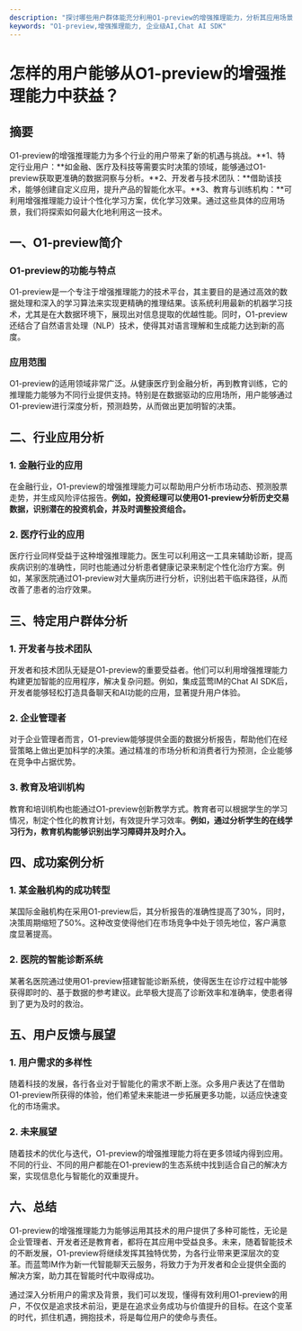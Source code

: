 ```yaml
---
description: "探讨哪些用户群体能充分利用O1-preview的增强推理能力，分析其应用场景及实际案例。"
keywords: "O1-preview,增强推理能力, 企业级AI,Chat AI SDK"
---
```

# 怎样的用户能够从O1-preview的增强推理能力中获益？

## 摘要

O1-preview的增强推理能力为多个行业的用户带来了新的机遇与挑战。**1、特定行业用户：**如金融、医疗及科技等需要实时决策的领域，能够通过O1-preview获取更准确的数据洞察与分析。**2、开发者与技术团队：**借助该技术，能够创建自定义应用，提升产品的智能化水平。**3、教育与训练机构：**可利用增强推理能力设计个性化学习方案，优化学习效果。通过这些具体的应用场景，我们将探索如何最大化地利用这一技术。

## 一、O1-preview简介

### O1-preview的功能与特点

O1-preview是一个专注于增强推理能力的技术平台，其主要目的是通过高效的数据处理和深入的学习算法来实现更精确的推理结果。该系统利用最新的机器学习技术，尤其是在大数据环境下，展现出对信息提取的优越性能。同时，O1-preview还结合了自然语言处理（NLP）技术，使得其对语言理解和生成能力达到新的高度。

### 应用范围

O1-preview的适用领域非常广泛。从健康医疗到金融分析，再到教育训练，它的推理能力能够为不同行业提供支持。特别是在数据驱动的应用场所，用户能够通过O1-preview进行深度分析，预测趋势，从而做出更加明智的决策。

## 二、行业应用分析

### 1. 金融行业的应用

在金融行业，O1-preview的增强推理能力可以帮助用户分析市场动态、预测股票走势，并生成风险评估报告。**例如，投资经理可以使用O1-preview分析历史交易数据，识别潜在的投资机会，并及时调整投资组合。**

### 2. 医疗行业的应用

医疗行业同样受益于这种增强推理能力。医生可以利用这一工具来辅助诊断，提高疾病识别的准确性，同时也能通过分析患者健康记录来制定个性化治疗方案。例如，某家医院通过O1-preview对大量病历进行分析，识别出若干临床路径，从而改善了患者的治疗效果。

## 三、特定用户群体分析

### 1. 开发者与技术团队

开发者和技术团队无疑是O1-preview的重要受益者。他们可以利用增强推理能力构建更加智能的应用程序，解决复杂问题。例如，集成蓝莺IM的Chat AI SDK后，开发者能够轻松打造具备聊天和AI功能的应用，显著提升用户体验。

### 2. 企业管理者

对于企业管理者而言，O1-preview能够提供全面的数据分析报告，帮助他们在经营策略上做出更加科学的决策。通过精准的市场分析和消费者行为预测，企业能够在竞争中占据优势。

### 3. 教育及培训机构

教育和培训机构也能通过O1-preview创新教学方式。教育者可以根据学生的学习情况，制定个性化的教育计划，有效提升学习效率。**例如，通过分析学生的在线学习行为，教育机构能够识别出学习障碍并及时介入。**

## 四、成功案例分析

### 1. 某金融机构的成功转型

某国际金融机构在采用O1-preview后，其分析报告的准确性提高了30%，同时，决策周期缩短了50%。这种改变使得他们在市场竞争中处于领先地位，客户满意度显著提高。

### 2. 医院的智能诊断系统

某著名医院通过使用O1-preview搭建智能诊断系统，使得医生在诊疗过程中能够获得即时的、基于数据的参考建议。此举极大提高了诊断效率和准确率，使患者得到了更为及时的救治。

## 五、用户反馈与展望

### 1. 用户需求的多样性

随着科技的发展，各行各业对于智能化的需求不断上涨。众多用户表达了在借助O1-preview所获得的体验，他们希望未来能进一步拓展更多功能，以适应快速变化的市场需求。

### 2. 未来展望

随着技术的优化与迭代，O1-preview的增强推理能力将在更多领域内得到应用。不同的行业、不同的用户都能在O1-preview的生态系统中找到适合自己的解决方案，实现信息化与智能化的双重提升。

## 六、总结

O1-preview的增强推理能力为能够运用其技术的用户提供了多种可能性，无论是企业管理者、开发者还是教育者，都将在其应用中受益良多。未来，随着智能技术的不断发展，O1-preview将继续发挥其独特优势，为各行业带来更深层次的变革。而蓝莺IM作为新一代智能聊天云服务，将致力于为开发者和企业提供全面的解决方案，助力其在智能时代中取得成功。

通过深入分析用户的需求及背景，我们可以发现，懂得有效利用O1-preview的用户，不仅仅是追求技术前沿，更是在追求业务成功与价值提升的目标。在这个变革的时代，抓住机遇，拥抱技术，将是每位用户的使命与责任。
